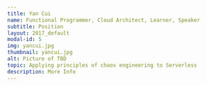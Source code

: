 ```yaml
---
title: Yan Cui
name: Functional Programmer, Cloud Architect, Learner, Speaker
subtitle: Position
layout: 2017_default
modal-id: 5
img: yancui.jpg
thumbnail: yancui.jpg
alt: Picture of TBD
topic: Applying principles of chaos engineering to Serverless
description: More Info
---
```

